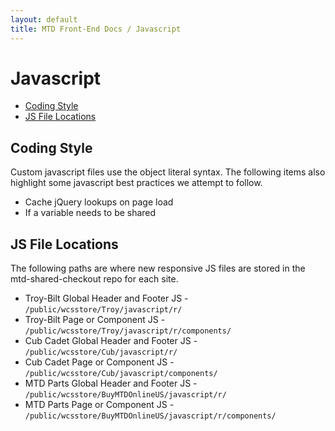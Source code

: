```yaml
---
layout: default
title: MTD Front-End Docs / Javascript
---
```


# Javascript

* [Coding Style](#coding-style)
* [JS File Locations](#js-file-locations)

## Coding Style

Custom javascript files use the object literal syntax. The following items also highlight some javascript best practices we attempt to follow.

* Cache jQuery lookups on page load
* If a variable needs to be shared

## JS File Locations

The following paths are where new responsive JS files are stored in the mtd-shared-checkout repo for each site.

* Troy-Bilt Global Header and Footer JS - `/public/wcsstore/Troy/javascript/r/`
* Troy-Bilt Page or Component JS - `/public/wcsstore/Troy/javascript/r/components/`
* Cub Cadet Global Header and Footer JS - `/public/wcsstore/Cub/javascript/r/`
* Cub Cadet Page or Component JS - `/public/wcsstore/Cub/javascript/components/`
* MTD Parts Global Header and Footer JS - `/public/wcsstore/BuyMTDOnlineUS/javascript/r/`
* MTD Parts Page or Component JS - `/public/wcsstore/BuyMTDOnlineUS/javascript/r/components/`
